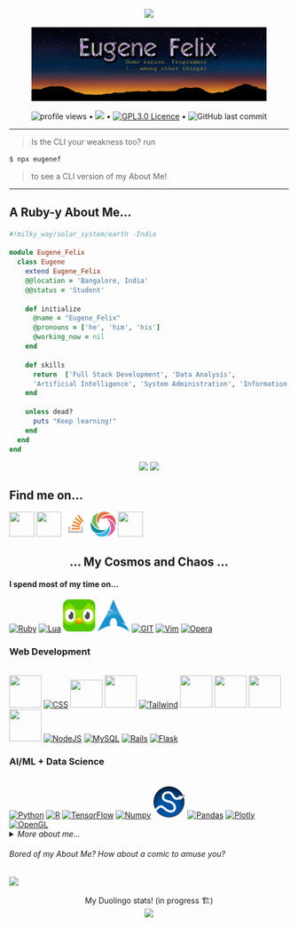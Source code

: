 <p align="center">
<img src="https://readme-typing-svg.herokuapp.com?font=ariel&color=%2338D7F7&center=true&lines=Greetings%2C+Fellow+human!"></p>
<p align="center">
<figure>
<img src="assets/imgs/banner.jpg"></p>
</figure>
<p align="center">
  <img src="https://gpvc.arturio.dev/EugeneFelix" alt="profile views"> •  
  <a href="https://eugenefelix.hashnode.dev/"><img src="https://img.shields.io/badge/Hashnode-2962FF?style=for-the-badge&logo=hashnode&logoColor=white"></a> • 
  <a href="https://gnu.org/licences/gpl-3.0.en.html"><img alt="GPL3.0 Licence" src="https://img.shields.io/github/license/nonomino/nonomino?style=for-the-badge"></a> •
  <img alt="GitHub last commit" src="https://img.shields.io/github/last-commit/nonomino/nonomino?style=for-the-badge">
</p><hr/>

>Is the CLI your weakness too?
run

```sh
$ npx eugenef
```
>to see a CLI version of my About Me!
</p><hr/>
<h2>A Ruby-y About Me...</h2>

```ruby
#!milky_way/solar_system/earth -India

module Eugene_Felix
  class Eugene
    extend Eugene_Felix
    @@location = 'Bangalore, India'
    @@status = 'Student'

    def initialize
      @name = "Eugene_Felix"
      @pronouns = ['he', 'him', 'his']
      @working_now = nil
    end

    def skills
      return  ['Full Stack Development', 'Data Analysis',
      'Artificial Intelligence', 'System Administration', 'Information security']
    end

    unless dead?
      puts "Keep learning!"
    end
  end
end
```

<p align="center">
 <img src="https://github-profile-summary-cards.vercel.app/api/cards/profile-details?username=nonomino&theme=github_dark"></img>
 <img src="https://github-readme-stats.vercel.app/api?username=nonomino&show_icons=true&theme=gotham"></img>
</p>
<h2>Find me on...</h2>
<a href="https://twitter.com/eugenefelixis"><img src="https://cdn.jsdelivr.net/gh/devicons/devicon/icons/twitter/twitter-original.svg" height="45" width="45"/></a>
<a href="https://linkedin.com/in/eugenefelix-08975443a"><img src="https://cdn.jsdelivr.net/gh/devicons/devicon/icons/linkedin/linkedin-original.svg" height="45" width="45"/></a>
<a href="https://stackoverflow.com/users/18450542/eugene"><img src="assets/imgs/stack.png" height="45" width="45"/></a>
<a href="https://sololearn.com/profile/10522804" target="_blank"><img src="assets/imgs/sololearn.svg" height="45" width="45"/></a>
<a href="https://behance.net/etapugenefelix"><img src="https://cdn.jsdelivr.net/gh/devicons/devicon/icons/behance/behance-original.svg" height="45" width="45"/></a>
</p>
<p align="center">
<h2 align="center">... My Cosmos and Chaos ...</h2>
<h4>I spend most of my time on...</h4>
<a href="https://www.ruby-lang.org"><img src="https://cdn.jsdelivr.net/gh/devicons/devicon/icons/ruby/ruby-plain.svg" alt="Ruby"height="58" width="58"/></a>
<a href="https://lua.org/"><img src="https://cdn.jsdelivr.net/gh/devicons/devicon/icons/lua/lua-plain.svg" alt="Lua" height="58" width="58"/></a>
<a href="https://duolingo.com/eugenefelix"><img src="assets/imgs/duo.svg" alt="Duolingo" height="58" width="58"/></a>
<a href="https://archlinux.org/"><img src="assets/imgs/arch.png" alt="Arch" height="58" width="58"/></a>
<a href="https://github.com/eugenefelix"><img src="https://cdn.jsdelivr.net/gh/devicons/devicon/icons/github/github-original.svg" alt="GIT" height="58" width="58"/></a>
<a href="https://neovim.io/"><img src="https://cdn.jsdelivr.net/gh/devicons/devicon/icons/vim/vim-plain.svg" alt="Vim" height="58" width="58"/></a>
<a href="https://opera.com"><img src="https://cdn.jsdelivr.net/gh/devicons/devicon/icons/opera/opera-plain.svg" alt="Opera" height="58" width="58"/></a>
<h3>Web Development</h3><br>
<a href="https://html.spec.whatwg.org/multipage/"><img src="https://cdn.jsdelivr.net/gh/devicons/devicon/icons/html5/html5-plain.svg" height="58" width="58"></img></a>
<a href="https://www.w3.org/TR/CSS/#css"><img src="https://cdn.jsdelivr.net/gh/devicons/devicon/icons/css3/css3-plain.svg" height="58" width="58" alt="CSS" /></a>
<a href="https://www.ecma-international.org/publications-and-standards/standards/ecma-262/"><img src="https://cdn.jsdelivr.net/gh/devicons/devicon/icons/javascript/javascript-plain.svg" width="58" height="50"/></a>
<a href="https://getbootstrap.com/"><img src="https://cdn.jsdelivr.net/gh/devicons/devicon/icons/bootstrap/bootstrap-plain.svg" height="58" width="58"/></a>
<a href="https://tailwindcss.com/"><img src="https://cdn.jsdelivr.net/gh/devicons/devicon/icons/tailwindcss/tailwindcss-plain.svg" alt="Tailwind" height="58" width="58"/></a>
<a href="https://angular.io/"><img src="https://cdn.jsdelivr.net/gh/devicons/devicon/icons/angularjs/angularjs-plain.svg" height="58" width="58"/></a>
<a href="https://vuejs.org/"><img src="https://cdn.jsdelivr.net/gh/devicons/devicon/icons/vuejs/vuejs-plain.svg" height="58" width="58"/></a>
<a href="https://reactjs.org/"><img src="https://cdn.jsdelivr.net/gh/devicons/devicon/icons/react/react-original.svg" height="58" width="58"/></a>
<a href="https://svelte.dev/"><img src="https://cdn.jsdelivr.net/gh/devicons/devicon/icons/svelte/svelte-original.svg" height="58" width="58"/></a>
<a href="https://nodejs.org/en/"><img src="https://cdn.jsdelivr.net/gh/devicons/devicon/icons/nodejs/nodejs-plain.svg" alt="NodeJS" height="58" width="58"/></a>
<a href="https://www.mysql.com/"><img src="https://cdn.jsdelivr.net/gh/devicons/devicon/icons/mysql/mysql-plain.svg" alt="MySQL" height="58" width="58"/></a>
<a href="https://rubyonrails.org/"><img src="https://cdn.jsdelivr.net/gh/devicons/devicon/icons/rails/rails-plain.svg" alt="Rails" height="58" width="58"/></a>
<a href="https://flask.palletsprojects.com/en/2.0.x/"><img src="https://cdn.jsdelivr.net/gh/devicons/devicon/icons/flask/flask-original.svg" alt="Flask" height="58" width="58"/></a>
<h3>AI/ML + Data Science</h3><br>
<a href="https://python.org/"><img src="https://cdn.jsdelivr.net/gh/devicons/devicon/icons/python/python-plain.svg" alt="Python" height="58" width="58"/></a>
<a href="https://r-project.org"><img src="https://cdn.jsdelivr.net/gh/devicons/devicon/icons/r/r-original.svg" alt="R" height="58" width="58"/></a>
<a href="https://www.tensorflow.org"><img src="https://cdn.jsdelivr.net/gh/devicons/devicon/icons/tensorflow/tensorflow-original.svg" alt="TensorFlow" height="58" width="58"/></a>
<a href="https://numpy.org/"><img src="https://cdn.jsdelivr.net/gh/devicons/devicon/icons/numpy/numpy-original.svg" alt="Numpy" height="58" width="58"/></a>
<a href="https://scipy.org/"><img src="assets/imgs/scipy.png" alt="SciPy" height="58" width="58"/></a>
<a href="https://pandas.pydata.org/"><img src="https://cdn.jsdelivr.net/gh/devicons/devicon/icons/pandas/pandas-original.svg" alt="Pandas" height="58" width="58"/></a>
<a href="https://plotly.com/python/"><img src="https://symbols.getvecta.com/stencil_92/6_plotly-icon.1827440fa5.svg" alt="Plotly" height="58" width="58"/></a>
<a href="https://opengl.org"><img src="https://cdn.jsdelivr.net/gh/devicons/devicon/icons/opengl/opengl-plain.svg" alt="OpenGL" height="58" width="58"/></a>
<details><summary><em>More about me...</em></summary>
<h5 align="center"><em> Languages </em></h5>
<p align="center"> <img src="https://github-readme-stats.vercel.app/api/top-langs/?username=nonomino&layout=compact&theme=gotham"></img>
</p>
<hr>
<h5 align="center"><em>Statistics & Activity</em></h5>
<p align="center">
 <img src="https://github-readme-streak-stats.herokuapp.com/?user=nonomino&theme=gotham"</img>
</p>
<p align="center">
<img src="https://activity-graph.herokuapp.com/graph?username=nonomino&theme=gotham"></img>
</p>
<hr>
<h5 align="center"><em> Trophies </em></h5>
<p align="center"><img src="https://github-profile-trophy.vercel.app/?username=nonomino&theme=onedark"></img></p>
</details>
<h6>Bored of my About Me? How about a comic to amuse you?</h6>
<img style="align:center;" src="https://xkcd-today.vercel.app/comic"></img>
<p align="center">
My Duolingo stats! (in progress 🏗️)<br>
<a href="https://xkcd.com/" target="_blank"><img src="https://duo-stats.vercel.app/duo"/></a>
</p>
